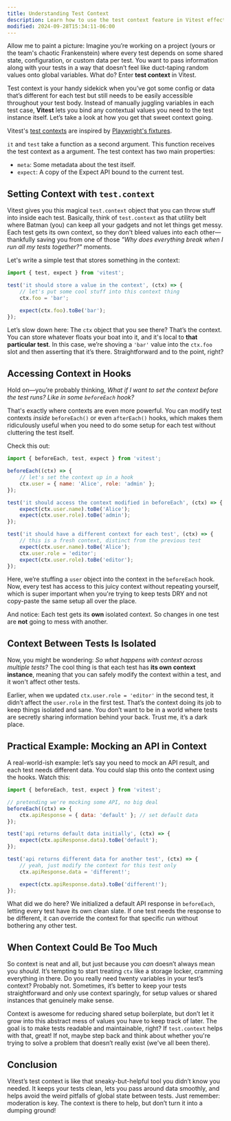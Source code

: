 ```yaml
---
title: Understanding Test Context
description: Learn how to use the test context feature in Vitest effectively.
modified: 2024-09-28T15:34:11-06:00
---
```


Allow me to paint a picture: Imagine you’re working on a project (yours or the team's chaotic Frankenstein) where every test depends on some shared state, configuration, or custom data per test. You want to pass information along with your tests in a way that doesn’t feel like duct-taping random values onto global variables. What do? Enter **test context** in Vitest.

Test context is your handy sidekick when you’ve got some config or data that’s different for each test but still needs to be easily accessible throughout your test body. Instead of manually juggling variables in each test case, **Vitest** lets you bind any contextual values you need to the test instance itself. Let’s take a look at how you get that sweet context going.

Vitest's [test contexts](https://vitest.dev/guide/test-context.html) are inspired by [Playwright's fixtures](https://playwright.dev/docs/test-fixtures).

`it` and `test` take a function as a second argument. This function receives the test context as a argument. The test context has two main properties:

- `meta`: Some metadata about the test itself.
- `expect`: A copy of the Expect API bound to the current test.

## Setting Context with `test.context`

Vitest gives you this magical `test.context` object that you can throw stuff into inside each test. Basically, think of `test.context` as that utility belt where Batman (you) can keep all your gadgets and not let things get messy. Each test gets its own context, so they don't bleed values into each other—thankfully saving you from one of those _"Why does everything break when I run all my tests together?"_ moments.

Let's write a simple test that stores something in the context:

```javascript
import { test, expect } from 'vitest';

test('it should store a value in the context', (ctx) => {
	// let's put some cool stuff into this context thing
	ctx.foo = 'bar';

	expect(ctx.foo).toBe('bar');
});
```

Let’s slow down here: The `ctx` object that you see there? That’s the context. You can store whatever floats your boat into it, and it's local to **that particular test**. In this case, we’re shoving a `'bar'` value into the `ctx.foo` slot and then asserting that it’s there. Straightforward and to the point, right?

## Accessing Context in Hooks

Hold on—you’re probably thinking, _What if I want to set the context before the test runs? Like in some `beforeEach` hook?_

That's exactly where contexts are even more powerful. You can modify test contexts _inside_ `beforeEach()` or even `afterEach()` hooks, which makes them ridiculously useful when you need to do some setup for each test without cluttering the test itself.

Check this out:

```javascript
import { beforeEach, test, expect } from 'vitest';

beforeEach((ctx) => {
	// let's set the context up in a hook
	ctx.user = { name: 'Alice', role: 'admin' };
});

test('it should access the context modified in beforeEach', (ctx) => {
	expect(ctx.user.name).toBe('Alice');
	expect(ctx.user.role).toBe('admin');
});

test('it should have a different context for each test', (ctx) => {
	// this is a fresh context, distinct from the previous test
	expect(ctx.user.name).toBe('Alice');
	ctx.user.role = 'editor';
	expect(ctx.user.role).toBe('editor');
});
```

Here, we’re stuffing a `user` object into the context in the `beforeEach` hook. Now, every test has access to this juicy context without repeating yourself, which is super important when you're trying to keep tests DRY and not copy-paste the same setup all over the place.

And notice: Each test gets its **own** isolated context. So changes in one test are **not** going to mess with another.

## Context Between Tests Is Isolated

Now, you might be wondering: _So what happens with context across multiple tests?_ The cool thing is that each test has **its own context instance**, meaning that you can safely modify the context within a test, and it won't affect other tests.

Earlier, when we updated `ctx.user.role = 'editor'` in the second test, it didn’t affect the `user.role` in the first test. That’s the context doing its job to keep things isolated and sane. You don’t want to be in a world where tests are secretly sharing information behind your back. Trust me, it’s a dark place.

## Practical Example: Mocking an API in Context

A real-world-ish example: let’s say you need to mock an API result, and each test needs different data. You could slap this onto the context using the hooks. Watch this:

```javascript
import { beforeEach, test, expect } from 'vitest';

// pretending we're mocking some API, no big deal
beforeEach((ctx) => {
	ctx.apiResponse = { data: 'default' }; // set default data
});

test('api returns default data initially', (ctx) => {
	expect(ctx.apiResponse.data).toBe('default');
});

test('api returns different data for another test', (ctx) => {
	// yeah, just modify the context for this test only
	ctx.apiResponse.data = 'different!';

	expect(ctx.apiResponse.data).toBe('different!');
});
```

What did we do here? We initialized a default API response in `beforeEach`, letting every test have its own clean slate. If one test needs the response to be different, it can override the context for that specific run without bothering any other test.

## When Context Could Be Too Much

So context is neat and all, but just because you _can_ doesn’t always mean you _should_. It’s tempting to start treating `ctx` like a storage locker, cramming everything in there. Do you really need twenty variables in your test’s context? Probably not. Sometimes, it’s better to keep your tests straightforward and only use context sparingly, for setup values or shared instances that genuinely make sense.

Context is awesome for reducing shared setup boilerplate, but don’t let it grow into this abstract mess of values you have to keep track of later. The goal is to make tests readable and maintainable, right? If `test.context` helps with that, great! If not, maybe step back and think about whether you're trying to solve a problem that doesn’t really exist (we've all been there).

## Conclusion

Vitest’s test context is like that sneaky-but-helpful tool you didn’t know you needed. It keeps your tests clean, lets you pass around data smoothly, and helps avoid the weird pitfalls of global state between tests. Just remember: moderation is key. The context is there to help, but don’t turn it into a dumping ground!
